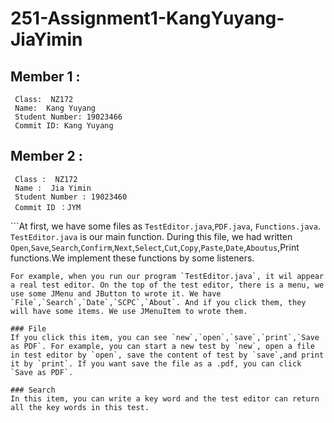 # 251-Assignment1-KangYuyang-JiaYimin
 
## Member 1 : 
     Class:  NZ172 
     Name:  Kang Yuyang 
     Student Number: 19023466 
     Commit ID: Kang Yuyang 
     
## Member 2 : 
     Class :  NZ172
     Name :  Jia Yimin
     Student Number : 19023460
     Commit ID ：JYM
     
```At first, we have some files as `TestEditor.java`,`PDF.java`, `Functions.java`.<br>
`TestEditor.java` is our main function. During this file, we had written `Open`,`Save`,`Search`,`Confirm`,`Next`,`Select`,`Cut`,`Copy`,`Paste`,`Date`,`Aboutus`,Print functions.We implement these functions by some listeners. 
```
For example, when you run our program `TestEditor.java`, it wil appear a real test editor. On the top of the test editor, there is a menu, we use some JMenu and JButton to wrote it. We have `File`,`Search`,`Date`,`SCPC`,`About`. And if you click them, they will have some items. We use JMenuItem to wrote them. 

### File
If you click this item, you can see `new`,`open`,`save`,`print`,`Save as PDF`. For example, you can start a new test by `new`, open a file in test editor by `open`, save the content of test by `save`,and print it by `print`. If you want save the file as a .pdf, you can click `Save as PDF`.

### Search
In this item, you can write a key word and the test editor can return all the key words in this test.  
 




















